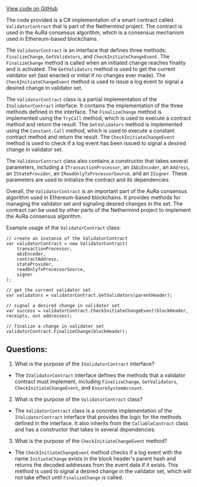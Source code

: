 [View code on GitHub](https://github.com/NethermindEth/nethermind/src/Nethermind/Nethermind.Consensus.AuRa/Contracts/ValidatorContract.cs)

The code provided is a C# implementation of a smart contract called `ValidatorContract` that is part of the Nethermind project. The contract is used in the AuRa consensus algorithm, which is a consensus mechanism used in Ethereum-based blockchains. 

The `ValidatorContract` is an interface that defines three methods: `FinalizeChange`, `GetValidators`, and `CheckInitiateChangeEvent`. The `FinalizeChange` method is called when an initiated change reaches finality and is activated. The `GetValidators` method is used to get the current validator set (last enacted or initial if no changes ever made). The `CheckInitiateChangeEvent` method is used to issue a log event to signal a desired change in validator set. 

The `ValidatorContract` class is a partial implementation of the `IValidatorContract` interface. It contains the implementation of the three methods defined in the interface. The `FinalizeChange` method is implemented using the `TryCall` method, which is used to execute a contract method and return the result. The `GetValidators` method is implemented using the `Constant.Call` method, which is used to execute a constant contract method and return the result. The `CheckInitiateChangeEvent` method is used to check if a log event has been issued to signal a desired change in validator set. 

The `ValidatorContract` class also contains a constructor that takes several parameters, including a `ITransactionProcessor`, an `IAbiEncoder`, an `Address`, an `IStateProvider`, an `IReadOnlyTxProcessorSource`, and an `ISigner`. These parameters are used to initialize the contract and its dependencies. 

Overall, the `ValidatorContract` is an important part of the AuRa consensus algorithm used in Ethereum-based blockchains. It provides methods for managing the validator set and signaling desired changes in the set. The contract can be used by other parts of the Nethermind project to implement the AuRa consensus algorithm. 

Example usage of the `ValidatorContract` class:

```
// create an instance of the ValidatorContract
var validatorContract = new ValidatorContract(
    transactionProcessor,
    abiEncoder,
    contractAddress,
    stateProvider,
    readOnlyTxProcessorSource,
    signer
);

// get the current validator set
var validators = validatorContract.GetValidators(parentHeader);

// signal a desired change in validator set
var success = validatorContract.CheckInitiateChangeEvent(blockHeader, receipts, out addresses);

// finalize a change in validator set
validatorContract.FinalizeChange(blockHeader);
```
## Questions: 
 1. What is the purpose of the `IValidatorContract` interface?
- The `IValidatorContract` interface defines the methods that a validator contract must implement, including `FinalizeChange`, `GetValidators`, `CheckInitiateChangeEvent`, and `EnsureSystemAccount`.

2. What is the purpose of the `ValidatorContract` class?
- The `ValidatorContract` class is a concrete implementation of the `IValidatorContract` interface that provides the logic for the methods defined in the interface. It also inherits from the `CallableContract` class and has a constructor that takes in several dependencies.

3. What is the purpose of the `CheckInitiateChangeEvent` method?
- The `CheckInitiateChangeEvent` method checks if a log event with the name `InitiateChange` exists in the block header's parent hash and returns the decoded addresses from the event data if it exists. This method is used to signal a desired change in the validator set, which will not take effect until `FinalizeChange` is called.